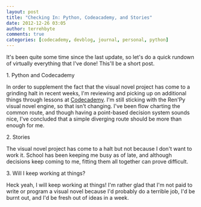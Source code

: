 ```yaml
---
layout: post
title: "Checking In: Python, Codeacademy, and Stories"
date: 2012-12-26 03:05
author: terrehbyte
comments: true
categories: [codecademy, devblog, journal, personal, python]
---
```

<p>It's been quite some time since the last update, so let's do a quick rundown of virtually everything that I've done! This'll be a short post.</p><p>1. Python and Codecademy</p><p>In order to supplement the fact that the visual novel project has come to a grinding halt in recent weeks, I'm reviewing and picking up on additional things through lessons at <a href="http://www.codecademy.com/">Codecademy</a>. I'm still sticking with the Ren'Py visual novel engine, so that isn't changing. I've been flow charting the common route, and though having a point-based decision system sounds nice, I've concluded that a simple diverging route should be more than enough for me.</p><p>2. Stories</p><p>The visual novel project has come to a halt but not because I don't want to work it. School has been keeping me busy as of late, and although decisions keep coming to me, fitting them all together can prove difficult.</p><p>3. Will I keep working at things?</p><p>Heck yeah, I will keep working at things! I'm rather glad that I'm not paid to write or program a visual novel because I'd probably do a terrible job, I'd be burnt out, and I'd be fresh out of ideas in a week.</p>
